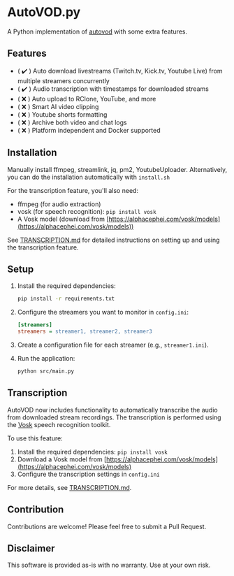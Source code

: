 # AutoVOD.py

A Python implementation of [autovod](https://github.com/jenslys/AutoVOD) with some extra features.

## Features
- ( :heavy_check_mark: ) Auto download livestreams (Twitch.tv, Kick.tv, Youtube Live) from multiple streamers concurrently
- ( :heavy_check_mark: ) Audio transcription with timestamps for downloaded streams
- ( :x: ) Auto upload to RClone, YouTube, and more
- ( :x: ) Smart AI video clipping
- ( :x: ) Youtube shorts formatting
- ( :x: ) Archive both video and chat logs
- ( :x: ) Platform independent and Docker supported

## Installation

Manually install ffmpeg, streamlink, jq, pm2, YoutubeUploader. Alternatively, you can do the installation automatically with `install.sh`

For the transcription feature, you'll also need:
- ffmpeg (for audio extraction)
- vosk (for speech recognition): `pip install vosk`
- A Vosk model (download from [https://alphacephei.com/vosk/models](https://alphacephei.com/vosk/models))

See [TRANSCRIPTION.md](TRANSCRIPTION.md) for detailed instructions on setting up and using the transcription feature.

## Setup

1. Install the required dependencies:
   ```bash
   pip install -r requirements.txt
   ```

2. Configure the streamers you want to monitor in `config.ini`:
   ```ini
   [streamers]
   streamers = streamer1, streamer2, streamer3
   ```

3. Create a configuration file for each streamer (e.g., `streamer1.ini`).

4. Run the application:
   ```bash
   python src/main.py
   ```

## Transcription

AutoVOD now includes functionality to automatically transcribe the audio from downloaded stream recordings. The transcription is performed using the [Vosk](https://alphacephei.com/vosk/) speech recognition toolkit.

To use this feature:
1. Install the required dependencies: `pip install vosk`
2. Download a Vosk model from [https://alphacephei.com/vosk/models](https://alphacephei.com/vosk/models)
3. Configure the transcription settings in `config.ini`

For more details, see [TRANSCRIPTION.md](TRANSCRIPTION.md).

## Contribution

Contributions are welcome! Please feel free to submit a Pull Request.

## Disclaimer

This software is provided as-is with no warranty. Use at your own risk.
